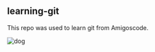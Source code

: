 ## learning-git ##

This repo was used to learn git from Amigoscode.


![dog](https://user-images.githubusercontent.com/38546138/202349788-8c138c58-154d-40f2-9892-f5f5349a31f2.jpg)
